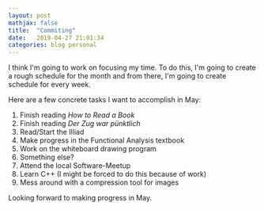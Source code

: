 ```yaml
---
layout: post
mathjax: false
title:  "Commiting"
date:   2019-04-27 21:01:34
categories: blog personal
---
```


I think I'm going to work on focusing my time. To do this, I'm going to create
a rough schedule for the month and from there, I'm going to create  schedule
for every week.

Here are a few concrete tasks I want to accomplish in May:
1. Finish reading *How to Read a Book*
2. Finish reading *Der Zug war pünktlich*
3. Read/Start the Illiad
4. Make progress in the Functional Analysis textbook
5. Work on the whiteboard drawing program
7. Something else?
8. Attend the local Software-Meetup
9. Learn C++ (I might be forced to do this because of work)
10. Mess around with a compression tool for images

Looking forward to making progress in May.

